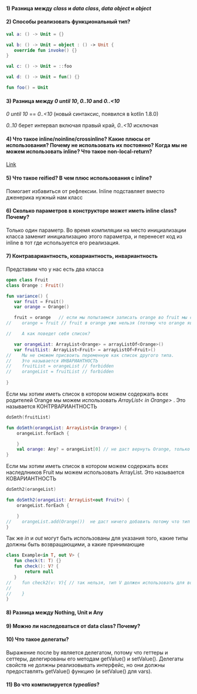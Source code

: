 #### 1) Разница между *class* и *data class*,  *data object* и *object*

#### 2) Способы реализовать функциональный тип?

 ```Kotlin
val a: () -> Unit = {}

val b: () -> Unit = object : () -> Unit {
    override fun invoke() {}
}

val c: () -> Unit = ::foo

val d: () -> Unit = fun() {}

fun foo() = Unit
 ```

#### 3) Разница между *0 until 10*, *0..10* and *0..<10*

*0 until 10* == *0..<10* (новый синтаксис, появился в kotlin 1.8.0)

*0..10* берет интервал включая правый край, *0..<10* исключая

#### 4) Что такое inline/noinline/crossinline? Какие плюсы от использования? Почему не использовать их постоянно? Когда мы не можем использовать inline? Что такое non-local-return?

[Link](youtube.com/watch?v=shTrR_O6TaA)

#### 5) Что такое reified? В чем плюс использования с inline?

Помогает избавиться от рефлексии. Inline подставляет вместо дженерика нужный нам класс

#### 6) Сколько параметров в конструкторе может иметь inline class? Почему?

Только один параметр. Во время компиляции на место инициализации класса заменит инициализацию этого параметра, и
перенесет код из inline в тот где используется его реализация.

#### 7) Контравариантность, ковариантность, инвариантность

Представим что у нас есть два класса

 ```Kotlin
open class Fruit
class Orange : Fruit()

fun variance() {
    var fruit = Fruit()
    var orange = Orange()

    fruit = orange   // если мы попытаемся записать orange во fruit мы сможем это сделать
//    orange = fruit // fruit в orange уже нельзя (потому что orange является fruit, а fruit не является orange) 

//    А как поведет себя список? 

    var orangeList: ArrayList<Orange> = arrayListOf<Orange>()
    var fruitList: ArrayList<Fruit> = arrayListOf<Fruit>()
//    Мы не сможем присвоить переменную как список другого типа.
//    Это называется ИНВАРИАНТНОСТЬ
//    fruitList = orangeList // forbidden
//    orangeList = fruitList // forbidden
    
}
```

Если мы хотим иметь список в котором можем содержать всех родителей Orange мы можем использовать *ArrayList< in Orange>*
. Это называется КОНТРВАРИАНТНОСТЬ

```Kotlin
doSmth(fruitList)

fun doSmth(orangeList: ArrayList<in Orange>) {
    orangeList.forEach {

    }
    val orange: Any? = orangeList[0] // не даст вернуть Orange, только Any
}
```

Если мы хотим иметь список в котором можем содержать всех наследлников Fruit мы можем использовать ArrayList<out Fruit>.
Это называется КОВАРИАНТНОСТЬ

```Kotlin
doSmth2(orangeList)

fun doSmth2(orangeList: ArrayList<out Fruit>) {
    orangeList.forEach { 

    }
//    orangeList.add(Orange())  не даст ничего добавить потому что тип использующий out == Nothing
}

```

Так же *in* и *out* могут быть использованы для указания того, какие типы должны быть возвращающими, а какие принимающие

 ```Kotlin
class Example<in T, out V> {
    fun check(t: T) {}
    fun check(): V? {
        return null
    }
//    fun check2(v: V){ // так нельзя, тип V должен использовать для возврата значения
//
//    }
}
 ```

#### 8) Разница между Nothing, Unit и Any

#### 9) Можно ли наследоваться от data class? Почему?

#### 10) Что такое делегаты? 

Выражение после by является делегатом, потому что геттеры и сеттеры, делегированы его методам getValue() и setValue(). 
Делегаты свойств не должны реализовывать интерфейс, но они должны предоставлять getValue() функцию (и setValue() для vars).

#### 11) Во что компилируется _typealias_?

